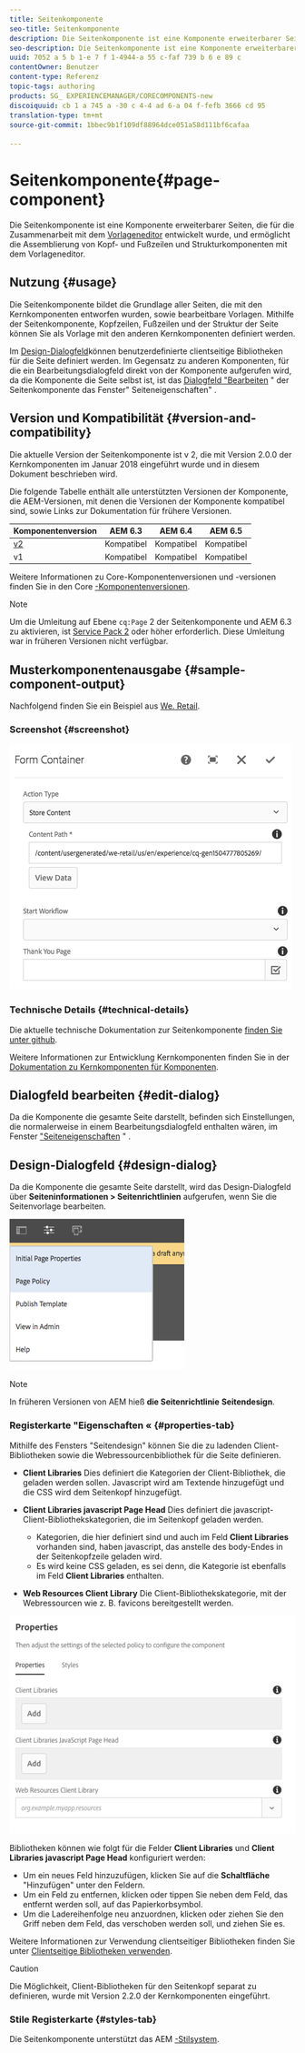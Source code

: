 ```yaml
---
title: Seitenkomponente
seo-title: Seitenkomponente
description: Die Seitenkomponente ist eine Komponente erweiterbarer Seiten, die zum Arbeiten mit dem Vorlageneditor entwickelt wurde und die Seitenkopf-/Fußzeile sowie Strukturkomponenten mit dem Vorlageneditor ermöglicht.
seo-description: Die Seitenkomponente ist eine Komponente erweiterbarer Seiten, die zum Arbeiten mit dem Vorlageneditor entwickelt wurde und die Seitenkopf-/Fußzeile sowie Strukturkomponenten mit dem Vorlageneditor ermöglicht.
uuid: 7052 a 5 b 1-e 7 f 1-4944-a 55 c-faf 739 b 6 e 89 c
contentOwner: Benutzer
content-type: Referenz
topic-tags: authoring
products: SG_ EXPERIENCEMANAGER/CORECOMPONENTS-new
discoiquuid: cb 1 a 745 a -30 c 4-4 ad 6-a 04 f-fefb 3666 cd 95
translation-type: tm+mt
source-git-commit: 1bbec9b1f109df88964dce051a58d111bf6cafaa

---
```



# Seitenkomponente{#page-component}

Die Seitenkomponente ist eine Komponente erweiterbarer Seiten, die für die Zusammenarbeit mit dem [Vorlageneditor](https://helpx.adobe.com/experience-manager/6-5/sites/authoring/using/templates.html) entwickelt wurde, und ermöglicht die Assemblierung von Kopf- und Fußzeilen und Strukturkomponenten mit dem Vorlageneditor.

## Nutzung {#usage}

Die Seitenkomponente bildet die Grundlage aller Seiten, die mit den Kernkomponenten entworfen wurden, sowie bearbeitbare Vorlagen. Mithilfe der Seitenkomponente, Kopfzeilen, Fußzeilen und der Struktur der Seite können Sie als Vorlage mit den anderen Kernkomponenten definiert werden.

Im [Design-Dialogfeld](#design-dialog)können benutzerdefinierte clientseitige Bibliotheken für die Seite definiert werden. Im Gegensatz zu anderen Komponenten, für die ein Bearbeitungsdialogfeld direkt von der Komponente aufgerufen wird, da die Komponente die Seite selbst ist, ist das [Dialogfeld &quot;Bearbeiten](#edit-dialog) &quot; der Seitenkomponente das Fenster&quot; Seiteneigenschaften&quot; .

## Version und Kompatibilität {#version-and-compatibility}

Die aktuelle Version der Seitenkomponente ist v 2, die mit Version 2.0.0 der Kernkomponenten im Januar 2018 eingeführt wurde und in diesem Dokument beschrieben wird.

Die folgende Tabelle enthält alle unterstützten Versionen der Komponente, die AEM-Versionen, mit denen die Versionen der Komponente kompatibel sind, sowie Links zur Dokumentation für frühere Versionen.

| Komponentenversion | AEM 6.3 | AEM 6.4 | AEM 6.5 |
|---|---|---|---|
| [v2](page-v1.md) | Kompatibel | Kompatibel | Kompatibel |
| v1 | Kompatibel | Kompatibel | Kompatibel |

Weitere Informationen zu Core-Komponentenversionen und -versionen finden Sie in den Core [-Komponentenversionen](versions.md).

>[!NOTE]
>
>Um die Umleitung auf Ebene `cq:Page` 2 der Seitenkomponente und AEM 6.3 zu aktivieren, ist [Service Pack 2](https://helpx.adobe.com/experience-manager/6-3/release-notes/sp2-release-notes.html) oder höher erforderlich. Diese Umleitung war in früheren Versionen nicht verfügbar.

## Musterkomponentenausgabe {#sample-component-output}

Nachfolgend finden Sie ein Beispiel aus [We. Retail](https://helpx.adobe.com/experience-manager/6-5/sites/developing/using/we-retail.html).

### Screenshot {#screenshot}

![](assets/chlimage_1.png)

### Technische Details {#technical-details}

Die aktuelle technische Dokumentation zur Seitenkomponente [finden Sie unter github](https://github.com/adobe/aem-core-wcm-components/blob/master/content/src/content/jcr_root/apps/core/wcm/components/page/v2/page).

Weitere Informationen zur Entwicklung Kernkomponenten finden Sie in der [Dokumentation zu Kernkomponenten für Komponenten](developing.md).

## Dialogfeld bearbeiten {#edit-dialog}

Da die Komponente die gesamte Seite darstellt, befinden sich Einstellungen, die normalerweise in einem Bearbeitungsdialogfeld enthalten wären, im Fenster [&quot;Seiteneigenschaften](https://helpx.adobe.com/experience-manager/6-5/sites/authoring/using/editing-page-properties.html) &quot; .

## Design-Dialogfeld {#design-dialog}

Da die Komponente die gesamte Seite darstellt, wird das Design-Dialogfeld über **Seiteninformationen &gt; Seitenrichtlinien** aufgerufen, wenn Sie die Seitenvorlage bearbeiten.

![](assets/screen_shot_2018-04-03at113410.png)

>[!NOTE]
>
>In früheren Versionen von AEM hieß **die Seitenrichtlinie** **Seitendesign**.

### Registerkarte &quot;Eigenschaften « {#properties-tab}

Mithilfe des Fensters &quot;Seitendesign&quot; können Sie die zu ladenden Client-Bibliotheken sowie die Webressourcenbibliothek für die Seite definieren.

* **Client Libraries**
Dies definiert die Kategorien der Client-Bibliothek, die geladen werden sollen. Javascript wird am Textende hinzugefügt und die CSS wird dem Seitenkopf hinzugefügt.
* **Client Libraries javascript Page Head**
Dies definiert die javascript-Client-Bibliothekskategorien, die im Seitenkopf geladen werden.
   * Kategorien, die hier definiert sind und auch im Feld **Client Libraries** vorhanden sind, haben javascript, das anstelle des body-Endes in der Seitenkopfzeile geladen wird.
   * Es wird keine CSS geladen, es sei denn, die Kategorie ist ebenfalls im Feld **Client Libraries** enthalten.

* **Web Resources Client Library**
Die Client-Bibliothekskategorie, mit der Webressourcen wie z. B. favicons bereitgestellt werden.

![](assets/screenshot_2018-10-19at104949.png)

Bibliotheken können wie folgt für die Felder **Client Libraries** und **Client Libraries javascript Page Head** konfiguriert werden:

* Um ein neues Feld hinzuzufügen, klicken Sie auf die **Schaltfläche** &quot;Hinzufügen&quot; unter den Feldern.
* Um ein Feld zu entfernen, klicken oder tippen Sie neben dem Feld, das entfernt werden soll, auf das Papierkorbsymbol.
* Um die Ladereihenfolge neu anzuordnen, klicken oder ziehen Sie den Griff neben dem Feld, das verschoben werden soll, und ziehen Sie es.

Weitere Informationen zur Verwendung clientseitiger Bibliotheken finden Sie unter [Clientseitige Bibliotheken verwenden](https://helpx.adobe.com/experience-manager/6-5/sites/developing/using/clientlibs.html).

>[!CAUTION]
>
>Die Möglichkeit, Client-Bibliotheken für den Seitenkopf separat zu definieren, wurde mit Version 2.2.0 der Kernkomponenten eingeführt.

### Stile Registerkarte {#styles-tab}

Die Seitenkomponente unterstützt das AEM [-Stilsystem](authoring.md#component-styling).